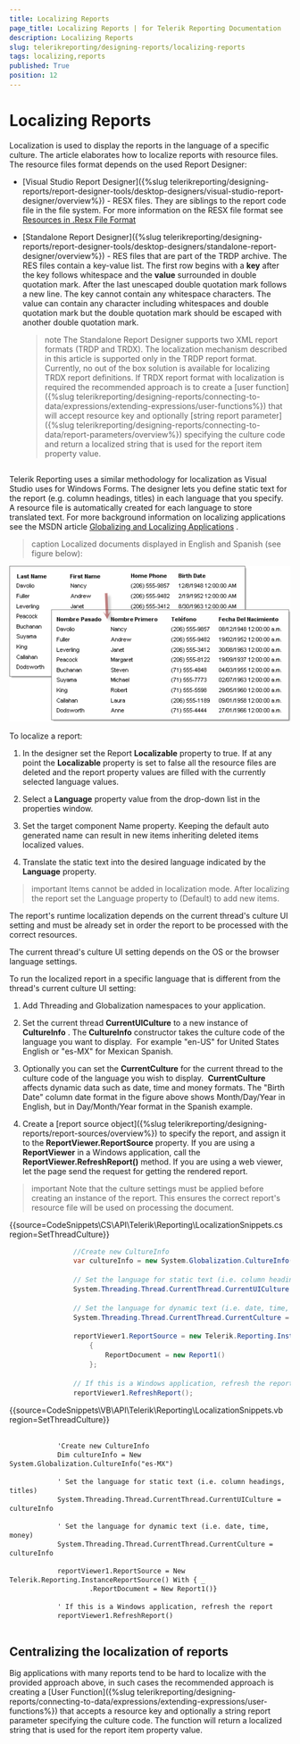 ```yaml
---
title: Localizing Reports
page_title: Localizing Reports | for Telerik Reporting Documentation
description: Localizing Reports
slug: telerikreporting/designing-reports/localizing-reports
tags: localizing,reports
published: True
position: 12
---
```


# Localizing Reports



Localization is used to display the reports in the language of a specific culture.          The article elaborates how to localize reports with resource files.          The resource files format depends on the used Report Designer:       

* [Visual Studio Report Designer]({%slug telerikreporting/designing-reports/report-designer-tools/desktop-designers/visual-studio-report-designer/overview%})              - RESX files. They are siblings to the report code file in the file system. For more information on the             RESX file format see  [Resources in .Resx File Format ](https://docs.microsoft.com/en-us/previous-versions/dotnet/netframework-3.0/ekyft91f(v=vs.85)) 

* [Standalone Report Designer]({%slug telerikreporting/designing-reports/report-designer-tools/desktop-designers/standalone-report-designer/overview%})             - RES files that are part of the TRDP archive.             The RES files contain a key-value list. The first row begins with a __key__               after the key follows whitespace and the __value__  surrounded in             double quotation mark. After the last unescaped double quotation mark follows a new line.             The key cannot contain any whitespace characters.             The value can contain any character including whitespaces and double quotation mark but the              double quotation mark should be escaped with another double quotation mark.           

   >note The Standalone Report Designer supports two XML report formats (TRDP and TRDX).               The localization mechanism described in this article is supported only in the TRDP report format.               Currently, no out of the box solution is available for localizing TRDX report definitions.               If TRDX report format with localization is required the recommended approach is to create a                [user function]({%slug telerikreporting/designing-reports/connecting-to-data/expressions/extending-expressions/user-functions%})               that will accept resource key and optionally                [string report parameter]({%slug telerikreporting/designing-reports/connecting-to-data/report-parameters/overview%})                specifying the culture code and return a localized string that is used               for the report item property value.             

## 

Telerik Reporting uses a similar methodology for localization as Visual Studio uses for Windows Forms.           The designer lets you define static text for the report (e.g. column headings, titles) in each language that you specify.           A resource file is automatically created for each language to store translated text. For more background information on           localizing applications see the MSDN article            [Globalizing and Localizing Applications](https://msdn.microsoft.com/en-us/library/1021kkz0.aspx) .         
>caption Localized documents displayed in English and Spanish (see figure below):

  

  ![](images/localize1.png)

To localize a report:

1. In the designer set the Report __Localizable__  property to true.             If at any point the __Localizable__  property is set to false all the               resource files are deleted and the report property values are filled with the currently selected               language values.             

1. Select a __Language__  property value from the drop-down list in the properties window.             

1. Set the target component Name property. Keeping the default auto generated name can result in new items inheriting deleted items localized values.             

1. Translate the static text into the desired language indicated by the __Language__  property.             

>important Items cannot be added in localization mode. After localizing the report set the Language property to (Default) to add new items.           


The report's runtime localization depends on the current thread's culture UI setting           and must be already set in order the report to be processed with the correct resources.         

The current thread's culture UI setting depends on the OS or the browser language settings.         

To run the localized report in a specific language that is different from the thread's current culture UI setting: 

1. Add Threading and Globalization namespaces to your application.

1. Set the current thread __CurrentUICulture__  to a new instance of                __CultureInfo__ . The __CultureInfo__  constructor                takes the culture code of the language you want to display.                 For example "en-US" for United States English or "es-MX" for Mexican Spanish.             

1. Optionally you can set the __CurrentCulture__  for the current thread                to the culture code of the language you wish to display.                 __CurrentCulture__  affects dynamic data such as date, time and money formats.                The "Birth Date" column date format in the figure above shows Month/Day/Year in English,                but in Day/Month/Year format in the Spanish example.             

1. Create a [report source object]({%slug telerikreporting/designing-reports/report-sources/overview%})                to specify the report, and assign it to the __ReportViewer.ReportSource__                 property.             If you are using a __ReportViewer__  in a Windows application,               call the __ReportViewer.RefreshReport()__  method.               If you are using a web viewer, let the page send the request for getting the rendered report.             

>important Note that the culture settings must be applied before creating an instance of the report.             This ensures the correct report's resource file will be used on processing the document.           


{{source=CodeSnippets\CS\API\Telerik\Reporting\LocalizationSnippets.cs region=SetThreadCulture}}
````C#
	            //Create new CultureInfo
	            var cultureInfo = new System.Globalization.CultureInfo("es-MX");
	
			    // Set the language for static text (i.e. column headings, titles)
			    System.Threading.Thread.CurrentThread.CurrentUICulture = cultureInfo;
	
			    // Set the language for dynamic text (i.e. date, time, money)
			    System.Threading.Thread.CurrentThread.CurrentCulture = cultureInfo; 
	
	            reportViewer1.ReportSource = new Telerik.Reporting.InstanceReportSource
	                {
	                    ReportDocument = new Report1()
	                };
	
			    // If this is a Windows application, refresh the report
			    reportViewer1.RefreshReport();
````
{{source=CodeSnippets\VB\API\Telerik\Reporting\LocalizationSnippets.vb region=SetThreadCulture}}
````VB
	
	        'Create new CultureInfo
	        Dim cultureInfo = New System.Globalization.CultureInfo("es-MX")
	
	        ' Set the language for static text (i.e. column headings, titles)
	        System.Threading.Thread.CurrentThread.CurrentUICulture = cultureInfo
	
	        ' Set the language for dynamic text (i.e. date, time, money)
	        System.Threading.Thread.CurrentThread.CurrentCulture = cultureInfo
	
	        reportViewer1.ReportSource = New Telerik.Reporting.InstanceReportSource() With { _
	                .ReportDocument = New Report1()}
	
	        ' If this is a Windows application, refresh the report
	        reportViewer1.RefreshReport()
	
````



## Centralizing the localization of reports

Big applications with many reports tend to be hard to localize with the provided approach above,           in such cases the recommended approach is creating a [User Function]({%slug telerikreporting/designing-reports/connecting-to-data/expressions/extending-expressions/user-functions%})           that accepts a resource key and optionally a string report parameter specifying the culture code.           The function will return a localized string that is used for the report item property value.         
